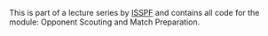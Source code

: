
<!-- README.md is generated from README.Rmd. Please edit that file -->

This is part of a lecture series by [ISSPF](https://www.isspf.com) and
contains all code for the module: Opponent Scouting and Match
Preparation.
